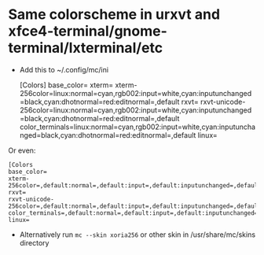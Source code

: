 # Same colorscheme in urxvt and xfce4-terminal/gnome-terminal/lxterminal/etc

* Add this to ~/.config/mc/ini

    [Colors]
    base_color=
    xterm=
    xterm-256color=linux:normal=cyan,rgb002:input=white,cyan:inputunchanged=black,cyan:dhotnormal=red:editnormal=,default
    rxvt=
    rxvt-unicode-256color=linux:normal=cyan,rgb002:input=white,cyan:inputunchanged=black,cyan:dhotnormal=red:editnormal=,default
    color_terminals=linux:normal=cyan,rgb002:input=white,cyan:inputunchanged=black,cyan:dhotnormal=red:editnormal=,default
    linux=

Or even:

    [Colors
    base_color=
    xterm-256color=,default:normal=,default:input=,default:inputunchanged=,default:dhotnormal=,default:editnormal=,default
    rxvt=
    rxvt-unicode-256color=,default:normal=,default:input=,default:inputunchanged=,default:dhotnormal=,default:editnormal=,default
    color_terminals=,default:normal=,default:input=,default:inputunchanged=,default:dhotnormal=,default:editnormal=,default
    linux=

* Alternatively run `mc --skin xoria256` or other skin in /usr/share/mc/skins directory
